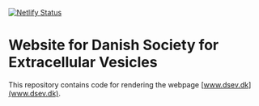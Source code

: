 [![Netlify Status](https://api.netlify.com/api/v1/badges/a2bfd3cd-c33c-4dec-896c-552c51515d9d/deploy-status)](https://app.netlify.com/sites/dsev/deploys)
# Website for Danish Society for Extracellular Vesicles
This repository contains code for rendering the webpage [www.dsev.dk](www.dsev.dk).
